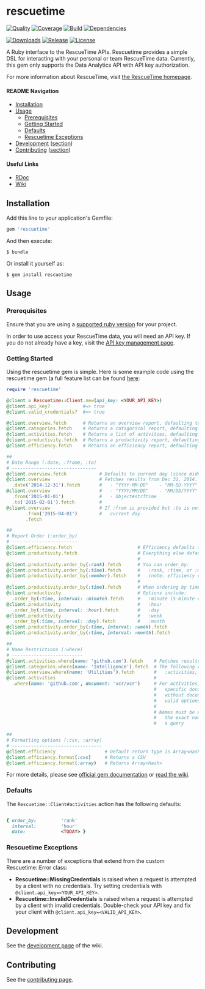 rescuetime
==========

[![Quality](http://img.shields.io/codeclimate/github/leesharma/rescuetime.svg?style=flat-square)](https://codeclimate.com/github/leesharma/rescuetime)
[![Coverage](http://img.shields.io/codeclimate/coverage/github/leesharma/rescuetime.svg?style=flat-square)](https://codeclimate.com/github/leesharma/rescuetime)
[![Build](https://img.shields.io/travis/leesharma/rescuetime.svg?style=flat-square)](https://travis-ci.org/leesharma/rescuetime)
[![Dependencies](https://img.shields.io/gemnasium/leesharma/rescuetime.svg?style=flat-square)](https://gemnasium.com/leesharma/rescuetime)

[![Downloads](https://img.shields.io/gem/dt/rescuetime.svg?style=flat-square)](https://rubygems.org/gems/rescuetime)
[![Release](https://img.shields.io/github/release/leesharma/rescuetime.svg?style=flat-square)](https://github.com/leesharma/rescuetime/releases/)
[![License](http://img.shields.io/badge/license-MIT-blue.svg?style=flat-square)](http://opensource.org/licenses/MIT)

A Ruby interface to the RescueTime APIs. Rescuetime provides a simple DSL for interacting
with your personal or team RescueTime data. Currently, this gem only supports the Data Analytics API with API key authorization.

For more information about RescueTime, visit [the RescueTime homepage](https://www.rescuetime.com).

#### README Navigation

* [Installation](#installation)
* [Usage](#usage)
   * [Prerequisites](#prerequisites)
   * [Getting Started](#getting-started)
   * [Defaults](#defaults)
   * [Rescuetime Exceptions](#rescuetime-exceptions)
* [Development](https://github.com/leesharma/rescuetime/wiki/Development) ([section](#development))
* [Contributing](CONTRIBUTING.md) ([section](#contributing))

#### Useful Links
* [RDoc](http://www.rubydoc.info/gems/rescuetime)
* [Wiki](https://github.com/leesharma/rescuetime/wiki)

## Installation

Add this line to your application's Gemfile:

```ruby
gem 'rescuetime'
```

And then execute:

    $ bundle

Or install it yourself as:

    $ gem install rescuetime

## Usage

### Prerequisites

Ensure that you are using a [supported ruby version](https://github.com/leesharma/rescuetime/wiki/Supported-Rubies) for your project. 

In order to use access your RescueTime data, you will need an API key. If you do not already have a key, visit the [API key management page](https://www.rescuetime.com/anapi/manage).

### Getting Started

Using the rescuetime gem is simple. Here is some example code using the rescuetime gem (a full feature list can be found [here](https://github.com/leesharma/rescuetime/wiki#full-specs):

```ruby
require 'rescuetime'

@client = Rescuetime::Client.new(api_key: <YOUR_API_KEY>)
@client.api_key?            #=> true
@client.valid_credentials?  #=> true

@client.overview.fetch      # Returns an overview report, defaulting to "rank" order
@client.categories.fetch    # Returns a catigorical report, defaulting to "rank" order
@client.activities.fetch    # Returns a list of activities, defaulting to "rank" order
@client.productivity.fetch  # Returns a productivity report, defaulting to "rank" order
@client.efficiency.fetch    # Returns an efficiency report, defaulting to "time order"

##
# Date Range (:date, :frome, :to)
# -------------------------------
@client.overview.fetch            # Defaults to current day (since midnight)
@client.overview                  # Fetches results from Dec 31, 2014. Valid date formats:
  .date('2014-12-31').fetch       #   - "YYYY-MM-DD"    - "MM-DD-YYYY"    - "DD/MM"
@client.overview                  #   - "YYYY/MM/DD"    - "MM/DD/YYYY"    - "DD-MM"
  .from('2015-01-01')             #   - Object#strftime
  .to('2015-02-01').fetch         #
@client.overview                  # If :from is provided but :to is not, :to defaults to 
       .from('2015-04-01')        #   current day
       .fetch

##
# Report Order (:order_by)
# ------------------------
@client.efficiency.fetch                        # Efficiency defaults to chronological order
@client.productivity.fetch                      # Everything else defaults to "rank" order
                                                #
@client.productivity.order_by(:rank).fetch      # You can order_by: 
@client.productivity.order_by(:time).fetch      #   :rank, :time, or :member
@client.productivity.order_by(:member).fetch    #   (note: efficiency can't be sorted by :rank)
                                                #
@client.productivity.order_by(:time).fetch      # When ordering by time, default interval is 1 hour
@client.productivity                            # Options include:
  .order_by(:time, interval: :minute).fetch     #   :minute (5-minute chunks)
@client.productivity                            #   :hour
  .order_by(:time, interval: :hour).fetch       #   :day
@client.productivity                            #   :week
  .order_by(:time, interval: :day).fetch        #   :month
@client.productivity.order_by(:time, interval: :week).fetch
@client.productivity.order_by(:time, interval: :month).fetch

##
# Name Restrictions (:where)
# --------------------------
@client.activities.where(name: 'github.com').fetch    # Fetches results where name is an exact match
@client.categories.where(name: 'Intelligence').fetch  # The following reports can be limited by name
@client.overview.where(name: 'Utilities').fetch       #   :activities, :categories, :overview
@client.activities                                    # 
  .where(name: 'github.com', document: 'vcr/vcr')     # For activities, you can also limit by
                                                      #   specific document title (try querying)
                                                      #   without document title to see a list of
                                                      #   valid options
                                                      #
                                                      # Names must be exact, so if you don't know 
                                                      #   the exact name, see what is returned in
                                                      #   a query

##
# Formatting options (:csv, :array)
# ---------------------------------
@client.efficiency                  # Default return type is Array<Hash>
@client.efficiency.format(:cvs)     # Returns a CSV
@client.efficiency.format(:array)   # Returns Array<Hash>
```

For more details, please see [official gem documentation](http://www.rubydoc.info/gems/rescuetime/0.1.0) or [read the wiki](https://github.com/leesharma/rescuetime/wiki). 

### Defaults

The `Rescuetime::Client#activities` action has the following defaults:

```ruby

{ order_by:         'rank'
  interval:         'hour'
  date:             <TODAY> }

```

### Rescuetime Exceptions

There are a number of exceptions that extend from the custom Rescuetime::Error class:

* **Rescuetime::MissingCredentials** is raised when a request is attempted by a client with no credentials. Try setting credentials with `@client.api_key=<YOUR_API_KEY>`.
* **Rescuetime::InvalidCredentials** is raised when a request is attempted by a client with invalid credentials. Double-check your API key and fix your client with `@client.api_key=<VALID_API_KEY>`.

## Development

See the [development page](https://github.com/leesharma/rescuetime/wiki/Development) of the wiki.

## Contributing

See the [contributing page](CONTRIBUTING.md).
